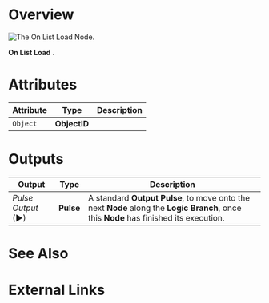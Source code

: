 # Overview

![The On List Load Node.]()

**On List Load** .

# Attributes

|Attribute|Type|Description|
|---|---|---|
| `Object` | **ObjectID** |  |



# Outputs

|Output|Type|Description|
|---|---|---|
|*Pulse Output* (►)|**Pulse**|A standard **Output Pulse**, to move onto the next **Node** along the **Logic Branch**, once this **Node** has finished its execution.|

# See Also

# External Links

